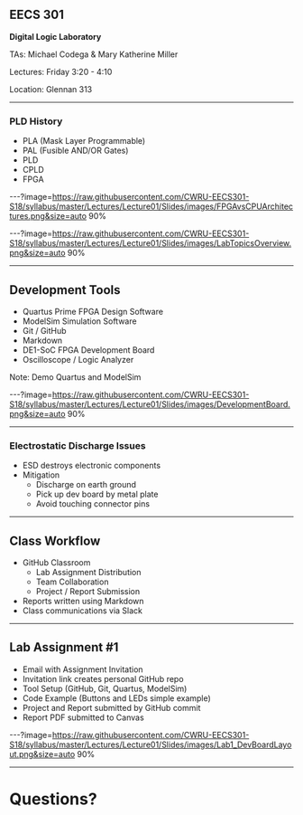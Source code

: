 ## EECS 301

**Digital Logic Laboratory**

TAs: Michael Codega & Mary Katherine Miller

Lectures: Friday 3:20 - 4:10

Location: Glennan 313

---

### PLD History

* PLA (Mask Layer Programmable)
* PAL (Fusible AND/OR Gates)
* PLD 
* CPLD
* FPGA

---?image=https://raw.githubusercontent.com/CWRU-EECS301-S18/syllabus/master/Lectures/Lecture01/Slides/images/FPGAvsCPUArchitectures.png&size=auto 90%


---?image=https://raw.githubusercontent.com/CWRU-EECS301-S18/syllabus/master/Lectures/Lecture01/Slides/images/LabTopicsOverview.png&size=auto 90%

---

## Development Tools

* Quartus Prime FPGA Design Software
* ModelSim Simulation Software
* Git / GitHub
* Markdown
* DE1-SoC FPGA Development Board
* Oscilloscope / Logic Analyzer

Note:
Demo Quartus and ModelSim

---?image=https://raw.githubusercontent.com/CWRU-EECS301-S18/syllabus/master/Lectures/Lecture01/Slides/images/DevelopmentBoard.png&size=auto 90%

---

### Electrostatic Discharge Issues

* ESD destroys electronic components 
* Mitigation
	* Discharge on earth ground
	* Pick up dev board by metal plate
	* Avoid touching connector pins

---

## Class Workflow

* GitHub Classroom
	* Lab Assignment Distribution
	* Team Collaboration
	* Project / Report Submission
* Reports written using Markdown
* Class communications via Slack

---

## Lab Assignment #1

* Email with Assignment Invitation
* Invitation link creates personal GitHub repo
* Tool Setup (GitHub, Git, Quartus, ModelSim)
* Code Example (Buttons and LEDs simple example)
* Project and Report submitted by GitHub commit
* Report PDF submitted to Canvas

---?image=https://raw.githubusercontent.com/CWRU-EECS301-S18/syllabus/master/Lectures/Lecture01/Slides/images/Lab1_DevBoardLayout.png&size=auto 90%

---

# Questions?
